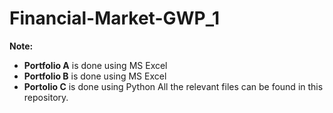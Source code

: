# Financial-Market-GWP_1
**Note:**
- **Portfolio A** is done using MS Excel
- **Portfolio B** is done using MS Excel
- **Portolio C** is done using Python
All the relevant files can be found in this repository.
